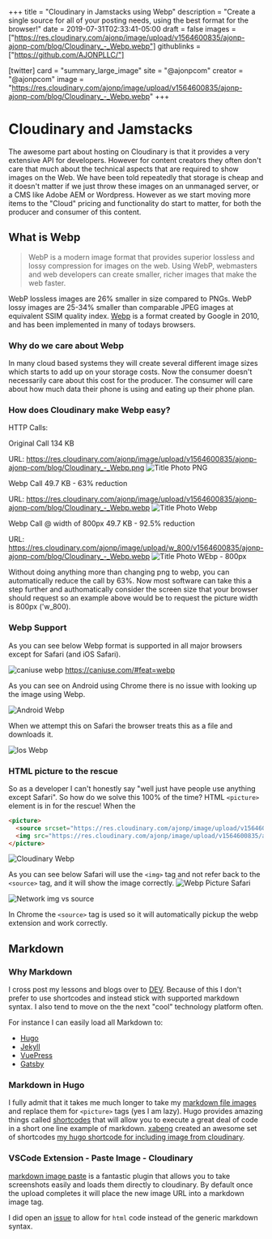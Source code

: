 +++
title = "Cloudinary in Jamstacks using Webp"
description = "Create a single source for all of your posting needs, using the best format for the browser!"
date = 2019-07-31T02:33:41-05:00
draft = false
images = ["https://res.cloudinary.com/ajonp/image/upload/v1564600835/ajonp-ajonp-com/blog/Cloudinary_-_Webp.webp"]
githublinks = ["https://github.com/AJONPLLC/"]

[twitter]
  card = "summary_large_image"
  site = "@ajonpcom"
  creator = "@ajonpcom"
  image = "https://res.cloudinary.com/ajonp/image/upload/v1564600835/ajonp-ajonp-com/blog/Cloudinary_-_Webp.webp"
+++

# Cloudinary and Jamstacks
The awesome part about hosting on Cloudinary is that it provides a very extensive API for developers. However for content creators they often don't care that much about the technical aspects that are required to show images on the Web. We have been told repeatedly that storage is cheap and it doesn't matter if we just throw these images on an unmanaged server, or a CMS like Adobe AEM or Wordpress. However as we start moving more items to the "Cloud" pricing and functionality do start to matter, for both the producer and consumer of this content.

## What is Webp
> WebP is a modern image format that provides superior lossless and lossy compression for images on the web. Using WebP, webmasters and web developers can create smaller, richer images that make the web faster.

WebP lossless images are 26% smaller in size compared to PNGs. WebP lossy images are 25-34% smaller than comparable JPEG images at equivalent SSIM quality index.
[Webp](https://developers.google.com/speed/webp/) is a format created by Google in 2010, and has been implemented in many of todays browsers.

### Why do we care about Webp
In many cloud based systems they will create several different image sizes which starts to add up on your storage costs. Now the consumer doesn't necessarily care about this cost for the producer. The consumer will care about how much data their phone is using and eating up their phone plan.

### How does Cloudinary make Webp easy?

HTTP Calls: 

Original Call 134 KB

URL: https://res.cloudinary.com/ajonp/image/upload/v1564600835/ajonp-ajonp-com/blog/Cloudinary_-_Webp.png
![Title Photo PNG](https://res.cloudinary.com/ajonp/image/upload/v1564601664/ajonp-ajonp-com/blog/hffb2m4yoewvtwd2np2f.webp)

Webp Call 49.7 KB - 63% reduction

URL: https://res.cloudinary.com/ajonp/image/upload/v1564600835/ajonp-ajonp-com/blog/Cloudinary_-_Webp.webp
![Title Photo Webp](https://res.cloudinary.com/ajonp/image/upload/v1564601710/ajonp-ajonp-com/blog/kjzt6byjwsdwou7pw19w.webp)

Webp Call @ width of 800px 49.7 KB - 92.5% reduction

URL: https://res.cloudinary.com/ajonp/image/upload/w_800/v1564600835/ajonp-ajonp-com/blog/Cloudinary_-_Webp.webp
![Title Photo WEbp - 800px](https://res.cloudinary.com/ajonp/image/upload/v1564601806/ajonp-ajonp-com/blog/tnvs0tqkfawkzmseeae3.webp)

Without doing anything more than changing png to webp, you can automatically reduce the call by 63%. Now most software can take this a step further and authomatically consider the screen size that your browser should request so an example above would be to request the picture width is 800px ('w_800). 

### Webp Support

As you can see below Webp format is supported in all major browsers except for Safari (and iOS Safari). 

![caniuse webp](https://res.cloudinary.com/ajonp/image/upload/v1564962316/ajonp-ajonp-com/blog/fevcd3nnmbjwdtosomva.webp)
https://caniuse.com/#feat=webp

As you can see on Android using Chrome there is no issue with looking up the image using Webp.

![Android Webp](https://res.cloudinary.com/ajonp/image/upload/h_500/v1564962205/ajonp-ajonp-com/blog/h2totv0ub4jndjjnc7rf.webp)

When we attempt this on Safari the browser treats this as a file and downloads it.

![Ios Webp](https://res.cloudinary.com/ajonp/image/upload/h_500/v1564961942/ajonp-ajonp-com/blog/a8lmuu47pztq0jevrhku.webp)

### HTML picture to the rescue

So as a developer I can't honestly say "well just have people use anything except Safari". So how do we solve this 100% of the time? HTML `<picture>` element is in for the rescue! When the 

```html
<picture>
  <source srcset="https://res.cloudinary.com/ajonp/image/upload/v1564600835/ajonp-ajonp-com/blog/Cloudinary_-_Webp.webp" type="image/webp">
  <img src="https://res.cloudinary.com/ajonp/image/upload/v1564600835/ajonp-ajonp-com/blog/Cloudinary_-_Webp.png" alt="Cloudinary Webp">
</picture>
```

<picture>
  <source srcset="https://res.cloudinary.com/ajonp/image/upload/v1564600835/ajonp-ajonp-com/blog/Cloudinary_-_Webp.webp" type="image/webp">
  <img src="https://res.cloudinary.com/ajonp/image/upload/v1564600835/ajonp-ajonp-com/blog/Cloudinary_-_Webp.png" alt="Cloudinary Webp">
</picture>

As you can see below Safari will use the `<img>` tag and not refer back to the `<source>` tag, and it will show the image correctly.
![Webp Picture Safari](https://res.cloudinary.com/ajonp/image/upload/v1564964403/ajonp-ajonp-com/blog/pwbznjt7jh166kacevkx.webp)

![Network img vs source](https://res.cloudinary.com/ajonp/image/upload/v1564964815/ajonp-ajonp-com/blog/ylcgjkzqau17g3cov6by.webp)

In Chrome the `<source>` tag is used so it will automatically pickup the webp extension and work correctly.

## Markdown

### Why Markdown

I cross post my lessons and blogs over to [DEV](https://dev.to/). Because of this I don't prefer to use shortcodes and instead stick with supported markdown syntax. I also tend to move on the the next "cool" technology platform often. 

For instance I can easily load all Markdown to: 

- [Hugo](https://gohugo.io/)
- [Jekyll](https://jekyllrb.com/)
- [VuePress](https://vuepress.vuejs.org/)
- [Gatsby](https://www.gatsbyjs.org/)

### Markdown in Hugo

I fully admit that it takes me much longer to take my [markdown file images](https://github.com/adam-p/markdown-here/wiki/Markdown-Cheatsheet#images) and replace them for `<picture>` tags (yes I am lazy). Hugo provides amazing things called [shortcodes](https://gohugo.io/content-management/shortcodes/) that will allow you to execute a great deal of code in a short one line example of markdown. [xabeng](https://dev.to/xabeng) created an awesome set of shortcodes  [my hugo shortcode for including image from cloudinary](https://dev.to/xabeng/my-hugo-shortcode-for-including-image-from-cloudinary-1l46).

### VSCode Extension - Paste Image - Cloudinary

[markdown image paste](https://marketplace.visualstudio.com/items?itemName=njLeonZhang.markdown-image-paste) is a fantastic plugin that allows you to take screenshots easily and loads them directly to cloudinary. By default once the upload completes it will place the new image URL into a markdown image tag.

I did open an [issue](https://github.com/njleonzhang/vscode-extension-mardown-image-paste/issues/9) to allow for `html` code instead of the generic markdown syntax. 